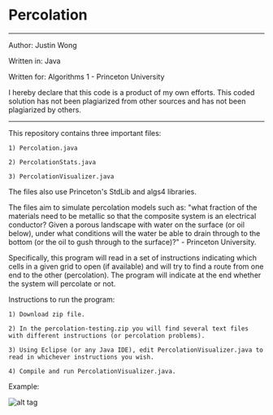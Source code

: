 Percolation
======

************************************************
Author: Justin Wong

Written in: Java

Written for: Algorithms 1 - Princeton University

I hereby declare that this code is a product 
of my own efforts. This coded solution has
not been plagiarized from other sources and
has not been plagiarized by others.
************************************************

This repository contains three important files: 
  
    1) Percolation.java
  
    2) PercolationStats.java
  
    3) PercolationVisualizer.java

The files also use Princeton's StdLib and algs4 libraries.

The files aim to simulate percolation models such as: "what fraction of the materials need to be metallic so that the composite system is an electrical conductor? Given a porous landscape with water on the surface (or oil below), under what conditions will the water be able to drain through to the bottom (or the oil to gush through to the surface)?" - Princeton University. 

Specifically, this program will read in a set of instructions indicating which cells in a given grid to open (if available) and will try to find a route from one end to the other (percolation). The program will indicate at the end whether the system will percolate or not.

Instructions to run the program:

    1) Download zip file.

    2) In the percolation-testing.zip you will find several text files with different instructions (or percolation problems).

    3) Using Eclipse (or any Java IDE), edit PercolationVisualizer.java to read in whichever instructions you wish.

    4) Compile and run PercolationVisualizer.java.
    
    

Example:

![alt tag](http://puu.sh/bCmfG/4f536fde33.png)
